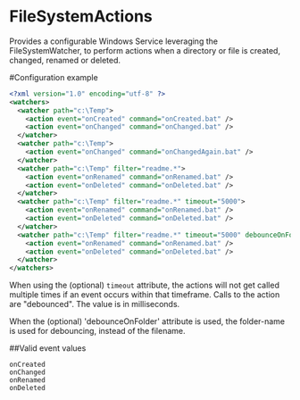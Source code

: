 FileSystemActions
=================

Provides a configurable Windows Service leveraging the FileSystemWatcher, to perform actions when a directory or file is created, changed, renamed or deleted.

#Configuration example

```xml
<?xml version="1.0" encoding="utf-8" ?>
<watchers>
  <watcher path="c:\Temp">
    <action event="onCreated" command="onCreated.bat" />
    <action event="onChanged" command="onChanged.bat" />
  </watcher>
  <watcher path="c:\Temp">
    <action event="onChanged" command="onChangedAgain.bat" />
  </watcher>
  <watcher path="c:\Temp" filter="readme.*">
    <action event="onRenamed" command="onRenamed.bat" />
    <action event="onDeleted" command="onDeleted.bat" />
  </watcher>
  <watcher path="c:\Temp" filter="readme.*" timeout="5000">
    <action event="onRenamed" command="onRenamed.bat" />
    <action event="onDeleted" command="onDeleted.bat" />
  </watcher>
  <watcher path="c:\Temp" filter="readme.*" timeout="5000" debounceOnFolder="true">
    <action event="onRenamed" command="onRenamed.bat" />
    <action event="onDeleted" command="onDeleted.bat" />
  </watcher>
</watchers>
```

When using the (optional) `timeout` attribute, the actions will not get called multiple times if an event occurs within that timeframe. 
Calls to the action are "debounced". The value is in milliseconds.

When the (optional) 'debounceOnFolder' attribute is used, the folder-name is used for debouncing, instead of the filename.

##Valid event values
```
onCreated
onChanged
onRenamed
onDeleted
```